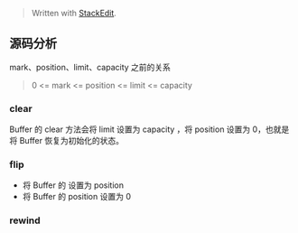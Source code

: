


> Written with [StackEdit](https://stackedit.io/).

## 源码分析

mark、position、limit、capacity 之前的关系
> 0 <= mark <= position <= limit <= capacity

### clear
Buffer 的 clear 方法会将 limit 设置为 capacity ，将 position 设置为 0，也就是将 Buffer 恢复为初始化的状态。

### flip
- 将 Buffer 的 设置为 position
- 将 Buffer 的 position 设置为 0

### rewind

<!--stackedit_data:
eyJoaXN0b3J5IjpbMTg4MTgwOTY2LDEwMTAwMzk4MDZdfQ==
-->